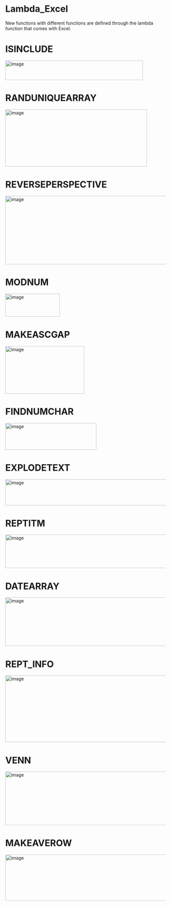 # Lambda_Excel
New functions with different functions are defined through the lambda function that comes with Excel.
# ISINCLUDE
<img width="432" height="61" alt="image" src="https://github.com/user-attachments/assets/1bb6ffff-f8be-438e-8eb2-5119fd60830d" />

# RANDUNIQUEARRAY
<img width="445" height="179" alt="image" src="https://github.com/user-attachments/assets/eb2e25d7-633d-4b25-83d9-848bfa5aea1a" />

# REVERSEPERSPECTIVE
<img width="508" height="214" alt="image" src="https://github.com/user-attachments/assets/16829dc1-a019-452f-98e7-30f07495e759" />

# MODNUM
<img width="171" height="72" alt="image" src="https://github.com/user-attachments/assets/7e6cd1e2-b619-4a2c-926d-b04666071754" />

# MAKEASCGAP
<img width="248" height="149" alt="image" src="https://github.com/user-attachments/assets/1d34d95e-0084-4dfe-8888-5c3b79d0478d" />

# FINDNUMCHAR
<img width="286" height="84" alt="image" src="https://github.com/user-attachments/assets/1fb09978-17ef-4792-8786-cf93d77bba61" />

# EXPLODETEXT
<img width="516" height="82" alt="image" src="https://github.com/user-attachments/assets/5967623b-c808-439a-bfbd-dd4f5f0064b3" />

# REPTITM
<img width="520" height="105" alt="image" src="https://github.com/user-attachments/assets/bb70d3e6-1fc4-4507-937b-4a2b4d29a2bc" />

# DATEARRAY
<img width="956" height="152" alt="image" src="https://github.com/user-attachments/assets/c4e2a651-438f-4e7a-a148-e31ae46e8d9d" />

# REPT_INFO
<img width="668" height="209" alt="image" src="https://github.com/user-attachments/assets/4decf800-a9bc-440e-b750-418753d6db4d" />

# VENN
<img width="773" height="168" alt="image" src="https://github.com/user-attachments/assets/56fe53b1-5478-49b4-acc7-f740347bad5f" />

# MAKEAVEROW
<img width="508" height="145" alt="image" src="https://github.com/user-attachments/assets/ea84afe6-650e-4dae-84f5-135e25c25286" />
